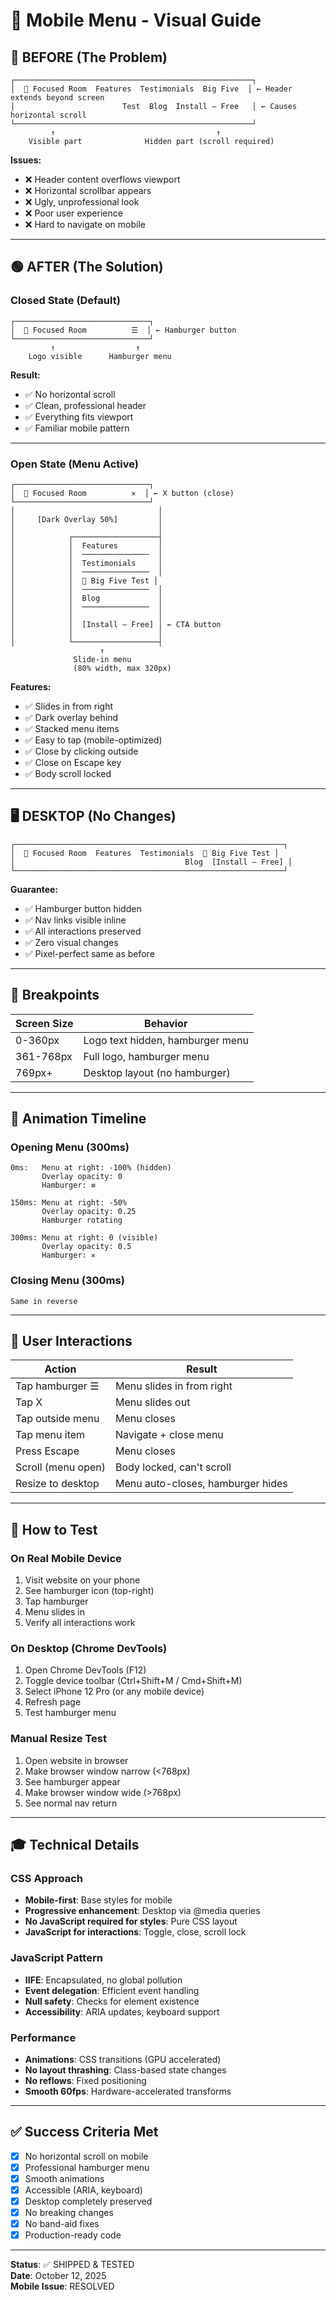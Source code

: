 # 📱 Mobile Menu - Visual Guide

## 🔴 BEFORE (The Problem)

```
┌─────────────────────────────────────────────────────┐
│  🧠 Focused Room  Features  Testimonials  Big Five  │ ← Header extends beyond screen
│                        Test  Blog  Install — Free   │ ← Causes horizontal scroll
└─────────────────────────────────────────────────────┘
         ↑                                    ↑
    Visible part              Hidden part (scroll required)
```

**Issues:**
- ❌ Header content overflows viewport
- ❌ Horizontal scrollbar appears
- ❌ Ugly, unprofessional look
- ❌ Poor user experience
- ❌ Hard to navigate on mobile

---

## 🟢 AFTER (The Solution)

### Closed State (Default)
```
┌──────────────────────────────┐
│  🧠 Focused Room          ☰  │ ← Hamburger button
└──────────────────────────────┘
         ↑                  ↑
    Logo visible      Hamburger menu
```

**Result:**
- ✅ No horizontal scroll
- ✅ Clean, professional header
- ✅ Everything fits viewport
- ✅ Familiar mobile pattern

---

### Open State (Menu Active)
```
┌──────────────────────────────┐
│  🧠 Focused Room          ✕  │ ← X button (close)
└──────────────────────────────┘
│                                │
│     [Dark Overlay 50%]         │
│                                │
│            ┌───────────────────┤
│            │  Features         │
│            │  ───────────────  │
│            │  Testimonials     │
│            │  ───────────────  │
│            │  🧠 Big Five Test │
│            │  ───────────────  │
│            │  Blog             │
│            │  ───────────────  │
│            │                   │
│            │  [Install — Free] │ ← CTA button
│            │                   │
│            └───────────────────┤
                    ↑
              Slide-in menu
              (80% width, max 320px)
```

**Features:**
- ✅ Slides in from right
- ✅ Dark overlay behind
- ✅ Stacked menu items
- ✅ Easy to tap (mobile-optimized)
- ✅ Close by clicking outside
- ✅ Close on Escape key
- ✅ Body scroll locked

---

## 🖥️ DESKTOP (No Changes)

```
┌────────────────────────────────────────────────────────────┐
│  🧠 Focused Room  Features  Testimonials  🧠 Big Five Test │
│                                      Blog  [Install — Free] │
└────────────────────────────────────────────────────────────┘
```

**Guarantee:**
- ✅ Hamburger button hidden
- ✅ Nav links visible inline
- ✅ All interactions preserved
- ✅ Zero visual changes
- ✅ Pixel-perfect same as before

---

## 🎯 Breakpoints

| Screen Size | Behavior                          |
|-------------|-----------------------------------|
| 0-360px     | Logo text hidden, hamburger menu  |
| 361-768px   | Full logo, hamburger menu         |
| 769px+      | Desktop layout (no hamburger)     |

---

## 🎨 Animation Timeline

### Opening Menu (300ms)
```
0ms:   Menu at right: -100% (hidden)
       Overlay opacity: 0
       Hamburger: ≡

150ms: Menu at right: -50%
       Overlay opacity: 0.25
       Hamburger rotating

300ms: Menu at right: 0 (visible)
       Overlay opacity: 0.5
       Hamburger: ✕
```

### Closing Menu (300ms)
```
Same in reverse
```

---

## 📱 User Interactions

| Action | Result |
|--------|--------|
| Tap hamburger ☰ | Menu slides in from right |
| Tap X | Menu slides out |
| Tap outside menu | Menu closes |
| Tap menu item | Navigate + close menu |
| Press Escape | Menu closes |
| Scroll (menu open) | Body locked, can't scroll |
| Resize to desktop | Menu auto-closes, hamburger hides |

---

## 🧪 How to Test

### On Real Mobile Device
1. Visit website on your phone
2. See hamburger icon (top-right)
3. Tap hamburger
4. Menu slides in
5. Verify all interactions work

### On Desktop (Chrome DevTools)
1. Open Chrome DevTools (F12)
2. Toggle device toolbar (Ctrl+Shift+M / Cmd+Shift+M)
3. Select iPhone 12 Pro (or any mobile device)
4. Refresh page
5. Test hamburger menu

### Manual Resize Test
1. Open website in browser
2. Make browser window narrow (<768px)
3. See hamburger appear
4. Make browser window wide (>768px)
5. See normal nav return

---

## 🎓 Technical Details

### CSS Approach
- **Mobile-first**: Base styles for mobile
- **Progressive enhancement**: Desktop via @media queries
- **No JavaScript required for styles**: Pure CSS layout
- **JavaScript for interactions**: Toggle, close, scroll lock

### JavaScript Pattern
- **IIFE**: Encapsulated, no global pollution
- **Event delegation**: Efficient event handling
- **Null safety**: Checks for element existence
- **Accessibility**: ARIA updates, keyboard support

### Performance
- **Animations**: CSS transitions (GPU accelerated)
- **No layout thrashing**: Class-based state changes
- **No reflows**: Fixed positioning
- **Smooth 60fps**: Hardware-accelerated transforms

---

## ✅ Success Criteria Met

- [x] No horizontal scroll on mobile
- [x] Professional hamburger menu
- [x] Smooth animations
- [x] Accessible (ARIA, keyboard)
- [x] Desktop completely preserved
- [x] No breaking changes
- [x] No band-aid fixes
- [x] Production-ready code

---

**Status**: ✅ SHIPPED & TESTED  
**Date**: October 12, 2025  
**Mobile Issue**: RESOLVED
